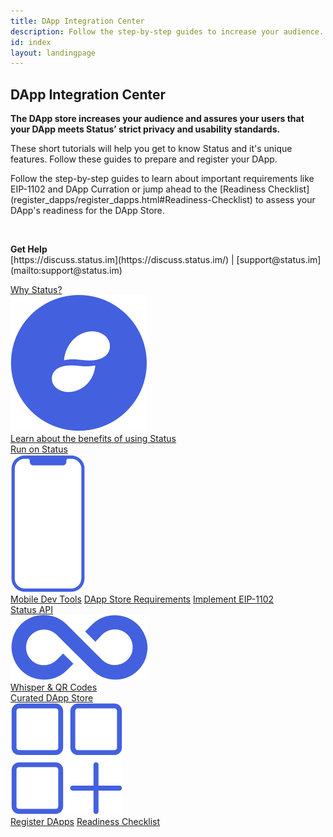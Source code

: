 ```yaml
---
title: DApp Integration Center
description: Follow the step-by-step guides to increase your audience.
id: index
layout: landingpage
---
```


<div class="grid grid-cols-12 border border-gray-100 rounded p-20">
  <div class="col-span-12 xl:col-span-6 md:pr-20">
    <h2>DApp Integration Center</h2>
    <p>
      <b>The DApp store increases your audience and assures your users that your DApp meets Status’ strict privacy and usability standards.</b>
    </p>
    <p>
      These short tutorials will help you get to know Status and it's unique features.  Follow these guides to prepare and register your DApp.
    </p>
    <p>
      Follow the step-by-step guides to learn about important requirements like EIP-1102 and DApp Curration or jump ahead to the [Readiness Checklist](register_dapps/register_dapps.html#Readiness-Checklist) to assess your DApp's readiness for the DApp Store. 
    </p>
    <br>
    <p><b>Get Help</b><br>
    [https://discuss.status.im](https://discuss.status.im/) | [support@status.im](mailto:support@status.im)
    </ul>
  </div>

  <div class="col-span-12 xl:col-span-6 mt-24 md:mt-0">
    <div class="grid grid-cols-12">
      <div class="md:col-span-6 col-span-12 text-center md:border-l border-t md:border-t-0 border-gray-100 p-12">
        <a href="why_status.html" >
          <div class="font-display text-2xl font-medium mb-48">Why Status?</div>
          <img src="/developer_tools/img/lp-status-logo.svg" class="mx-auto">
          <div class="mt-48 text-gray-500 font-special font-semibold hover:text-primary-base transition-all duration-200 linear text-lg">
            Learn about the benefits of using Status
          </div>
        </a>
      </div>
      <div class="md:col-span-6 col-span-12 text-center md:border-l border-t md:border-t-0 border-gray-100 p-12">
        <a href="run_on_status/" >
          <div class="font-display text-2xl font-medium mb-48">Run on Status</div>
          <img src="/developer_tools/img/lp-run-on-status.svg" class="mx-auto">
          <div class="mt-48">
            <a href="run_on_status/mobile_dev_tools.html" class="text-gray-500 font-special font-semibold hover:text-primary-base transition-all duration-200 linear text-lg inline-block">Mobile Dev Tools</a>
            <a href="run_on_status/dapp_store_requirements.html" class="text-gray-500 font-special font-semibold hover:text-primary-base transition-all duration-200 linear text-lg mt-12 inline-block">DApp Store Requirements</a>
            <a href="run_on_status/eip-1102.html" class="text-gray-500 font-special font-semibold hover:text-primary-base transition-all duration-200 linear text-lg mt-12 inline-block">Implement EIP-1102</a>
          </div>
        </a>
      </div>
    </div>
    <div class="grid grid-cols-12">
      <div class="md:col-span-6 col-span-12 text-center md:border-l border-t border-gray-100 p-12">
        <a href="status_extras/" >
          <div class="font-display text-2xl font-medium mb-48">Status API</div>
          <img src="/developer_tools/img/lp-status-extras.svg" class="mx-auto">
          <div class="mt-48">
            <a href="status_extras/status_dapp_api.html" class="text-gray-500 font-special font-semibold hover:text-primary-base transition-all duration-200 linear text-lg mt-12 inline-block">Whisper & QR Codes</a><br>
          </div>
        </a>
      </div>
      <div class="md:col-span-6 col-span-12 text-center md:border-l border-t border-gray-100 p-12">
        <a href="register_dapps/" >
          <div class="font-display text-2xl font-medium mb-48">Curated DApp Store</div>
          <img src="/developer_tools/img/lp-register-dapps.svg" class="mx-auto">
          <div class="mt-48">
            <a href="register_dapps/register_dapps.html" class="text-gray-500 font-special font-semibold hover:text-primary-base transition-all duration-200 linear text-lg inline-block">Register DApps</a>
            <a href="register_dapps/register_dapps.html#Readiness-Checklist" class="text-gray-500 font-special font-semibold hover:text-primary-base transition-all duration-200 linear text-lg mt-12 inline-block">Readiness Checklist</a>
          </div>
        </a>
      </div>
    </div>
  </div>
</div>
